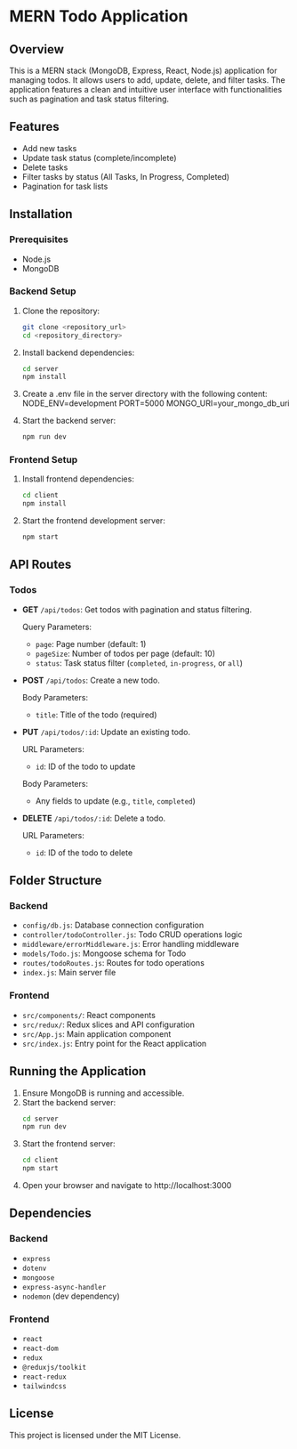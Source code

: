 # MERN Todo Application

## Overview
This is a MERN stack (MongoDB, Express, React, Node.js) application for managing todos. It allows users to add, update, delete, and filter tasks. The application features a clean and intuitive user interface with functionalities such as pagination and task status filtering.

## Features
- Add new tasks
- Update task status (complete/incomplete)
- Delete tasks
- Filter tasks by status (All Tasks, In Progress, Completed)
- Pagination for task lists

## Installation

### Prerequisites
- Node.js
- MongoDB

### Backend Setup
1. Clone the repository:
   ```bash
   git clone <repository_url>
   cd <repository_directory>
2. Install backend dependencies:
   ```bash
   cd server
   npm install
3. Create a .env file in the server directory with the following content:
   NODE_ENV=development
   PORT=5000
   MONGO_URI=your_mongo_db_uri

4. Start the backend server:
   ```bash
   npm run dev

### Frontend Setup
1. Install frontend dependencies:
   ```bash
   cd client
   npm install
2. Start the frontend development server:
   ```bash
   npm start

## API Routes

### Todos
- **GET** `/api/todos`: Get todos with pagination and status filtering.

  Query Parameters:
  - `page`: Page number (default: 1)
  - `pageSize`: Number of todos per page (default: 10)
  - `status`: Task status filter (`completed`, `in-progress`, or `all`)

- **POST** `/api/todos`: Create a new todo.

  Body Parameters:
  - `title`: Title of the todo (required)

- **PUT** `/api/todos/:id`: Update an existing todo.

  URL Parameters:
  - `id`: ID of the todo to update

  Body Parameters:
  - Any fields to update (e.g., `title`, `completed`)

- **DELETE** `/api/todos/:id`: Delete a todo.

  URL Parameters:
  - `id`: ID of the todo to delete


## Folder Structure

### Backend
- `config/db.js`: Database connection configuration
- `controller/todoController.js`: Todo CRUD operations logic
- `middleware/errorMiddleware.js`: Error handling middleware
- `models/Todo.js`: Mongoose schema for Todo
- `routes/todoRoutes.js`: Routes for todo operations
- `index.js`: Main server file

### Frontend
- `src/components/`: React components
- `src/redux/`: Redux slices and API configuration
- `src/App.js`: Main application component
- `src/index.js`: Entry point for the React application


## Running the Application

1. Ensure MongoDB is running and accessible.
2. Start the backend server:
   ```bash
   cd server
   npm run dev
3. Start the frontend server:
   ```bash
   cd client
   npm start
4. Open your browser and navigate to http://localhost:3000


## Dependencies

### Backend
- `express`
- `dotenv`
- `mongoose`
- `express-async-handler`
- `nodemon` (dev dependency)

### Frontend
- `react`
- `react-dom`
- `redux`
- `@reduxjs/toolkit`
- `react-redux`
- `tailwindcss`


## License

This project is licensed under the MIT License.


